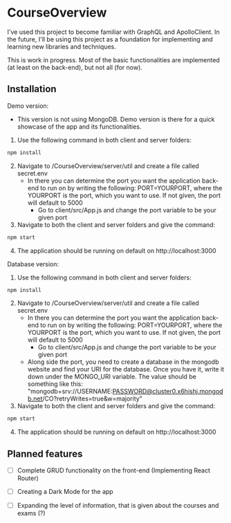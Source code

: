 # CourseOverview

I've used this project to become familiar with GraphQL and ApolloClient. In the future, I'll be using this project as a foundation for implementing and learning new libraries and techniques.

This is work in progress. Most of the basic functionalities are implemented (at least on the back-end), but not all (for now).

## Installation

Demo version:

- This version is not using MongoDB. Demo version is there for a quick showcase of the app and its functionalities.

1. Use the following command in both client and server folders:
```bash
npm install
```
2. Navigate to /CourseOverview/server/util and create a file called secret.env
   - In there you can determine the port you want the application back-end to run on by writing the following: PORT=YOURPORT, where the YOURPORT is the port, which you want to use. If not given, the port will default to 5000
     - Go to client/src/App.js and change the port variable to be your given port
3. Navigate to both the client and server folders and give the command:
```bash
npm start
```
4. The application should be running on default on http://localhost:3000

Database version:

1. Use the following command in both client and server folders:
```bash
npm install
```
2. Navigate to /CourseOverview/server/util and create a file called secret.env
   - In there you can determine the port you want the application back-end to run on by writing the following: PORT=YOURPORT, where the YOURPORT is the port, which you want to use. If not given, the port will default to 5000
     - Go to client/src/App.js and change the port variable to be your given port
   - Along side the port, you need to create a database in the mongodb website and find your URI for the database. Once you have it, write it down under the MONGO_URI variable. The value should be something like this: "mongodb+srv://USERNAME:PASSWORD@cluster0.x6hishj.mongodb.net/CO?retryWrites=true&w=majority"
3. Navigate to both the client and server folders and give the command:
```bash
npm start
```
4. The application should be running on default on http://localhost:3000

## Planned features

- [ ] Complete GRUD functionality on the front-end (Implementing React Router)

- [ ] Creating a Dark Mode for the app

- [ ] Expanding the level of information, that is given about the courses and exams (?)
